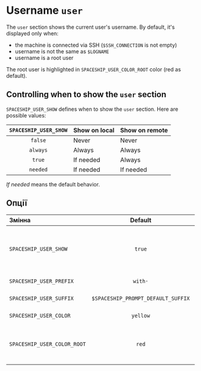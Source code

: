 # Username `user`

The `user` section shows the current user's username. By default, it's displayed only when:

* the machine is connected via SSH (`$SSH_CONNECTION` is not empty)
* username is not the same as `$LOGNAME`
* username is a root user

The root user is highlighted in `SPACESHIP_USER_COLOR_ROOT` color (red as default).

## Controlling when to show the `user` section

`SPACESHIP_USER_SHOW` defines when to show the `user` section. Here are possible values:

| `SPACESHIP_USER_SHOW` | Show on local | Show on remote |
|:---------------------:|:------------- |:-------------- |
|        `false`        | Never         | Never          |
|       `always`        | Always        | Always         |
|        `true`         | If needed     | Always         |
|       `needed`        | If needed     | If needed      |

*If needed* means the default behavior.

## Опції

| Змінна                      |              Default               | Meaning                                              |
|:--------------------------- |:----------------------------------:| ---------------------------------------------------- |
| `SPACESHIP_USER_SHOW`       |               `true`               | Show section (`true`, `false`, `always` or `needed`) |
| `SPACESHIP_USER_PREFIX`     |              `with·`               | Section's prefix                                     |
| `SPACESHIP_USER_SUFFIX`     | `$SPACESHIP_PROMPT_DEFAULT_SUFFIX` | Section's suffix                                     |
| `SPACESHIP_USER_COLOR`      |              `yellow`              | Section's color                                      |
| `SPACESHIP_USER_COLOR_ROOT` |               `red`                | Section's color when user is root                    |



